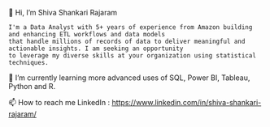  👋 Hi, I’m Shiva Shankari Rajaram
 
    I'm a Data Analyst with 5+ years of experience from Amazon building and enhancing ETL workflows and data models
    that handle millions of records of data to deliver meaningful and actionable insights. I am seeking an opportunity 
    to leverage my diverse skills at your organization using statistical techniques.
    
    

🌱 I’m currently learning 
    more advanced uses of SQL, Power BI, Tableau, Python and R.

📫 How to reach me
   LinkedIn : https://www.linkedin.com/in/shiva-shankari-rajaram/

<!---
shiva-shankari-rajaram/shiva-shankari-rajaram is a ✨ special ✨ repository because its `README.md` (this file) appears on your GitHub profile.
You can click the Preview link to take a look at your changes.
--->
